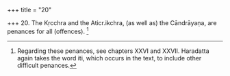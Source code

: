 +++
title = "20"

+++
20. The Kṛcchra and the Aticr.ikchra, (as well as) the Cāndrāyaṇa, are penances for all (offences). [^16] 


[^16]:  Regarding these penances, see chapters XXVI and XXVII. Haradatta again takes the word iti, which occurs in the text, to include other difficult penances.
